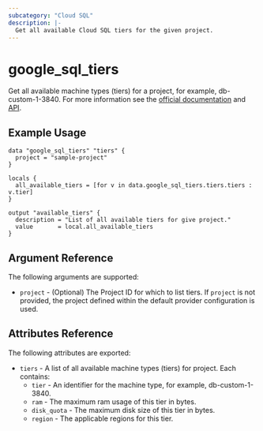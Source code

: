 ```yaml
---
subcategory: "Cloud SQL"
description: |-
  Get all available Cloud SQL tiers for the given project.
---
```


# google\_sql\_tiers

Get all available machine types (tiers) for a project, for example, db-custom-1-3840. For more information see the
[official documentation](https://cloud.google.com/sql/)
and
[API](https://cloud.google.com/sql/docs/mysql/admin-api/rest/v1beta4/tiers/list).


## Example Usage

```hcl
data "google_sql_tiers" "tiers" {
  project = "sample-project"
}

locals {
  all_available_tiers = [for v in data.google_sql_tiers.tiers.tiers : v.tier]
}

output "available_tiers" {
  description = "List of all available tiers for give project."
  value       = local.all_available_tiers
}
```

## Argument Reference

The following arguments are supported:

* `project` - (Optional) The Project ID for which to list tiers. If `project` is not provided, the project defined within the default provider configuration is used.

## Attributes Reference

The following attributes are exported:

* `tiers` - A list of all available machine types (tiers) for project. Each contains:
  * `tier` - An identifier for the machine type, for example, db-custom-1-3840.
  * `ram` - The maximum ram usage of this tier in bytes.
  * `disk_quota` - The maximum disk size of this tier in bytes.
  * `region` - The applicable regions for this tier.
